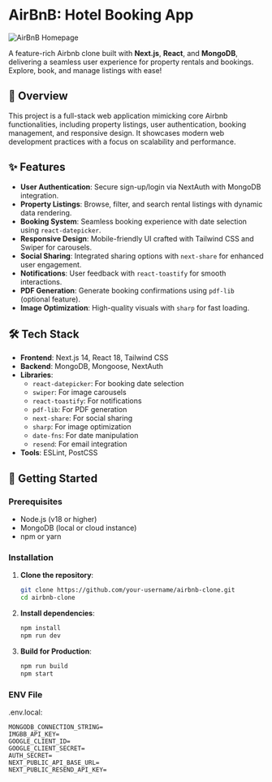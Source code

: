 # AirBnB: Hotel Booking App

![AirBnB Homepage](https://images.unsplash.com/photo-1607712617949-8c993d290809?q=80&w=1935&auto=format&fit=crop&ixlib=rb-4.0.3&ixid=M3wxMjA3fDB8MHxwaG90by1wYWdlfHx8fGVufDB8fHx8fA%3D%3D)

A feature-rich Airbnb clone built with **Next.js**, **React**, and **MongoDB**, delivering a seamless user experience for property rentals and bookings. Explore, book, and manage listings with ease!

## 📖 Overview

This project is a full-stack web application mimicking core Airbnb functionalities, including property listings, user authentication, booking management, and responsive design. It showcases modern web development practices with a focus on scalability and performance.

## ✨ Features

- **User Authentication**: Secure sign-up/login via NextAuth with MongoDB integration.
- **Property Listings**: Browse, filter, and search rental listings with dynamic data rendering.
- **Booking System**: Seamless booking experience with date selection using `react-datepicker`.
- **Responsive Design**: Mobile-friendly UI crafted with Tailwind CSS and Swiper for carousels.
- **Social Sharing**: Integrated sharing options with `next-share` for enhanced user engagement.
- **Notifications**: User feedback with `react-toastify` for smooth interactions.
- **PDF Generation**: Generate booking confirmations using `pdf-lib` (optional feature).
- **Image Optimization**: High-quality visuals with `sharp` for fast loading.

## 🛠️ Tech Stack

- **Frontend**: Next.js 14, React 18, Tailwind CSS
- **Backend**: MongoDB, Mongoose, NextAuth
- **Libraries**:
  - `react-datepicker`: For booking date selection
  - `swiper`: For image carousels
  - `react-toastify`: For notifications
  - `pdf-lib`: For PDF generation
  - `next-share`: For social sharing
  - `sharp`: For image optimization
  - `date-fns`: For date manipulation
  - `resend`: For email integration
- **Tools**: ESLint, PostCSS

## 🚀 Getting Started

### Prerequisites

- Node.js (v18 or higher)
- MongoDB (local or cloud instance)
- npm or yarn

### Installation

1. **Clone the repository**:
   ```bash
   git clone https://github.com/your-username/airbnb-clone.git
   cd airbnb-clone
2. **Install dependencies**:
   ```bash
   npm install
   npm run dev
3. **Build for Production**:
   ```bash
   npm run build
   npm start
### ENV File

.env.local:
```
MONGODB_CONNECTION_STRING=
IMGBB_API_KEY=
GOOGLE_CLIENT_ID=
GOOGLE_CLIENT_SECRET=
AUTH_SECRET=
NEXT_PUBLIC_API_BASE_URL=
NEXT_PUBLIC_RESEND_API_KEY=
